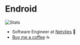 # Endroid

![Stats](https://github-readme-stats.vercel.app/api?username=endroid)

* Software Engineer at [Netvlies](https://www.netvlies.nl) :rocket:
* [Buy me a coffee](https://www.buymeacoffee.com/endroid) :coffee:
